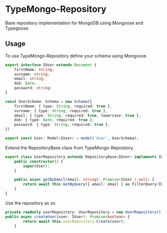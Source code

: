 # TypeMongo-Repository
Base repository implementation for MongoDB using Mongoose and Typegoose.
## Usage
To use TypeMongo-Repository define your schema using Mongoose.
```typescript
export interface IUser extends Document {
    firstName: string;
    surname: string;
    email: string;
    dob: Date;
    password: string;
}

const UserSchema: Schema = new Schema({
    firstName: { type: String, required: true },
    surname: { type: String, required: true },
    email: { type: String, required: true, lowercase: true },
    dob: { type: Date, required: true },
    password: { type: String, required: true },
})

export const User: Model<IUser> = model('User', UserSchema);
```
Extend the RepositoryBase class from TypeMongo-Repoistory.
```typescript
export class UserRepository extends RepositoryBase<IUser> implements IUserRepository {
    public constructor() {
        super(User);
    }

    public async getByEmail(email: string): Promise<IUser | null> {
        return await this.GetByQuery({ email: email } as FilterQuery<IUser>)
    }
}
```
Use the repository as so.
```typescript
private readonly userRepository: UserRepository = new UserRepository();
public async createUser(user: IUser): Promise<boolean> {
        return await this.userRepository.Create(user);
    }
```
